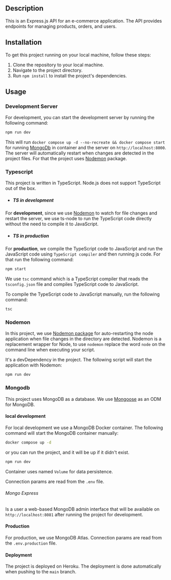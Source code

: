 ## Description

This is an Express.js API for an e-commerce application. The API provides endpoints for managing products, orders, and users.

## Installation

To get this project running on your local machine, follow these steps:

1. Clone the repository to your local machine.
2. Navigate to the project directory.
3. Run `npm install` to install the project's dependencies.

## Usage

### Development Server
For development, you can start the development server by running the following command:

```bash
npm run dev
```

This will run `docker compose up -d --no-recreate && docker compose start` for running  [MongoDb](#mongodb) in container and the server on `http://localhost:8000`. The server will automatically restart when changes are detected in the project files.
For that the project uses [Nodemon](#nodemon) package.

### Typescript

This project is written in TypeScript. Node.js does not support TypeScript out of the box.

- ##### TS in development
For **development**, since we use [Nodemon](#nodemon) to watch for file changes and restart the server, 
we use ts-node to run the TypeScript code directly without the need to compile it to JavaScript.

- ##### TS in production
For **production**, we compile the TypeScript code to JavaScript and run the JavaScript code using `TypeScript compiler` and then running js code.
For that run the following command:

```bash
npm start
```

We use `tsc` command which is a TypeScript compiler that reads the `tsconfig.json` file and compiles TypeScript code to JavaScript.

To compile the TypeScript code to JavaScript manually, run the following command:

```bash
tsc
```
 
### Nodemon

In this project, we use [Nodemon package](https://www.npmjs.com/package/nodemon) for auto-restarting the node application when file
changes in the directory are detected. Nodemon is a replacement wrapper for Node, to use `nodemon` 
replace the word `node` on the command line when executing your script.

It's a devDependency in the project. The following script will start the application with Nodemon:

```bash
npm run dev 
```

### Mongodb

This project uses MongoDB as a database. We use [Mongoose](https://mongoosejs.com/) as an ODM for MongoDB.

#### local development
For local development we use a MongoDB Docker container. The following command will start the MongoDB container manually:

```bash
docker compose up -d
```
or you can run the project, and it will be up if it didn't exist.
```bash
npm run dev 
```
Container uses named `Volume` for data persistence.

Connection params are read from the `.env` file.

###### Mongo Express
Is a user a web-based MongoDB admin interface that will be available on `http://localhost:8081` after running the project for development.

#### Production

For production, we use MongoDB Atlas. Connection params are read from the `.env.production` file.


#### Deployment

The project is deployed on Heroku. The deployment is done automatically when pushing to the `main` branch.


